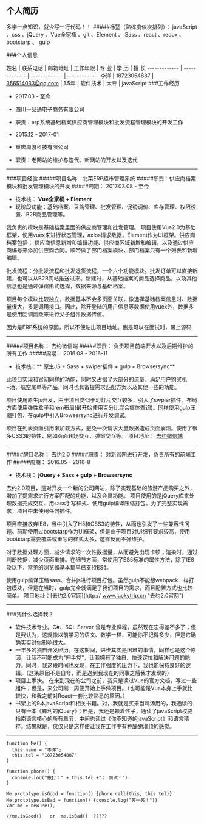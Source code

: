 ## 个人简历
多学一点知识，就少写一行代码！！
#####标签（熟练度依次排列）：  javaScript  、css  、jQuery  、Vue全家桶 、git  、Element  、 Sass  、react  、redux 、 bootstarp  、 gulp

###个人信息

姓名  | 联系电话 | 邮箱地址 | 工作年限 | 专  业 | 学  历 | 擅  长
------------- | ------------- | ------------- | -------------
李洋  | 18723054887 | 356514033@qq.com | 1.5年 | 软件技术 | 大专 | javaScript
###工作经历
- 2017.03 - 至今
- 四川一品通电子商务有限公司
- 职责：erp系统基础档案供应商管理模块和批发流程管理模块的开发工作


- 2015.12 - 2017-01
- 重庆周游科技有限公司
- 职责：老网站的维护与迭代、新网站的开发以及迭代
-------------
###项目经验
#####项目名称：北菜ERP超市管理系统
#####职责：供应商档案模块和批发管理模块的开发
#####周期： 2017.03.08 - 至今
- 技术栈： **Vue全家桶 + Element**
- 现阶段功能：基础档案、采购管理、批发管理、促销调价、库存管理、权限设置、B2B商品管理等。

我负责的模块是基础档案里面的供应商管理和批发管理。
项目使用Vue2.0为基础框架，使用vuex来进行状态管理，axios请求数据，Element作为UI框架。供应商档案包括： 供应商信息新增和编辑功能、供应商区域新增和编辑，以及通过供应商编号来添加供应商合同。顺带做了部门档案模块，部门档案只有一个列表和新增编辑。

批发流程：分批发流程和批发退货流程，一个六个功能模块。批发订单可以直接新建，也可以从B2B网站推送过来。新建时，从基础档案的商品选择商品，以及其他信息也是通过弹窗形式选择，数据来源与基础档案。

项目每个模块比较独立，数据基本不会多页面关联，像选择基础档案信息时、数据量很大，多是调用接口。因此，除开登陆的用户信息等数据使用vuex外，数据多是使用回调函数来进行父子组件数据传值。

因为是ERP系统的原因，所以不便贴出项目地址。倒是可以在面试时，带上源码

-----------

#####项目名称： 去约微信端
#####职责： 负责项目前端开发以及后期维护的所有工作
#####周期： 2016.08 - 2016-11
- 技术栈：** 原生JS + Sass + swiper插件 + gulp + Browsersync**

此项目实现和官网同样的功能，同时又占据了大部分的流量。满足用户购买机+酒、航空尾单等产品，同时也具备提需求匹配方案以及其他一些的功能。

项目使用原生js开发，由于项目类似于幻灯片交互较多，引入了swpier插件。布局方面使用弹性盒子和rem布局(最开始使用百分比混合媒体查询)。同样使用gulp压缩打包，在gulp中引入Browsersync进行开发调试。

项目在列表页面引用懒加载方式，避免一次请求大量数据造成页面崩溃。使用了很多CSS3的特性，例如页面转场交互、弹窗交互等。
项目地址： [去约微信端](http://www.luckytrip.mobile.cn "去约微信端")

------

#####醒目名称： 去约2.0
#####职责： 对新官网进行开发，负责所有的前端工作
#####周期： 2016.05 - 2016-8
- 技术栈： **jQuery + Sass + gulp + Browsersync**

去约2.0项目，是对开发一个新的公司网站，除了实现基础的旅游产品购买之外，增加了提需求进行方案匹配的功能，以及会员功能。
项目使用的是jQuery库来处理数据完成交互、用sass手写样式、使用gulp编译压缩打包。为了完整实现需求，项目中未使用任何插件。

项目直接放弃IE8，当中引入了H5和CSS3的特性，从而也引发了一些兼容性问题。前期使用过bootstarp作为UI框架，但是由于项目对UI细节要求较高，使用bootstarp需要覆盖或重写的样式太多，这样反而不好维护。

对于数据处理方面，减少请求的一次性数据量，从而避免出现卡顿；渲染时，通过判断数据，减少页面重排。在细节方面，常使用了ES5标准的属性方法，除了IE8及以下，常见的浏览器基本都早已支持ES5。

使用gulp编译压缩sass、合并js进行项目打包。虽然gulp不能想webpack一样打包模块，但是在当时，gulp完全就满足了我们项目的需求，而且配置方式也比较简单。
项目地址：[去约2.0官网](http:// www.luckytrip.cn "去约2.0官网")

-----
###凭什么选择我？
- 软件技术专业。C#、SQL Server 曾是专业课程，虽然现在忘得差不多了；但是我认为，这就像以前学习的语文、数学一样，可能你不记得多少，但是它确确实实对你影响很大。
- 一年多的独自开发经历。在这期间，进步其实是困难的事情，同样也是这个原因，让我不可能成为“伸手党”，让我拥有了独自、快速定位和解决问题的能力。同时，我这段时间也发现，在工作强度的压力下，我也能保持良好的逻辑。（这条原因不是自夸，而是遇到我现在的同事之后我才发现的）
- 项目上手快。 在来到现在的公司之前，我只是读过Vue的官方文档，写过一些组件；但是，来公司刚一周便开始上手做项目。（也可能是Vue本身上手就比较快，和我之前对React一套比较熟悉的原因。）
- 书架上的9本javaScript和相关书籍。对，我就是买来当鸡汤用的，我通读的只有一本《锋利的jQuery》；但是，我还是赖着性子，通读了javaScript权威指南语言核心的所有章节，中间也读过《你不知道的javaScript》和语言精粹。结果就是，仅仅只是这样便让我在工作中有种醍醐灌顶的感觉。

-----
    function Me() {
      this.name = "李洋";
      this.tel = "18723054887"
    }

    function phone() {
      console.log("拨打：" + this.tel +"； 面试！")
    }

    Me.prototype.isGood = function() {phone.call(this, this.tel)}
    Me.prototype.isBad = function() {console.log("笑一笑！")}
    var me = new Me();

	//me.isGood()   or  me.isBad()  ?????



